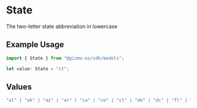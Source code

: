 # State

The two-letter state abbreviation in lowercase

## Example Usage

```typescript
import { State } from "@gizmo-os/sdk/models";

let value: State = "ct";
```

## Values

```typescript
"al" | "ak" | "az" | "ar" | "ca" | "co" | "ct" | "de" | "dc" | "fl" | "ga" | "hi" | "id" | "il" | "in" | "ia" | "ks" | "ky" | "la" | "me" | "md" | "ma" | "mi" | "mn" | "ms" | "mo" | "mt" | "ne" | "nv" | "nh" | "nj" | "nm" | "ny" | "nc" | "nd" | "oh" | "ok" | "or" | "pa" | "ri" | "sc" | "sd" | "tn" | "tx" | "ut" | "vt" | "va" | "wa" | "wv" | "wi" | "wy"
```